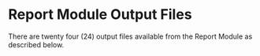 # Report Module Output Files

There are twenty four (24) output files available from the Report Module as described below. 